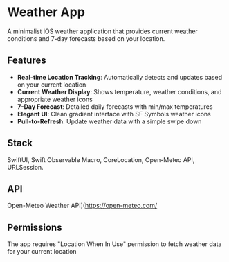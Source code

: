 # Weather App

A minimalist iOS weather application that provides current weather conditions and 7-day forecasts based on your location.

## Features

- **Real-time Location Tracking**: Automatically detects and updates based on your current location
- **Current Weather Display**: Shows temperature, weather conditions, and appropriate weather icons
- **7-Day Forecast**: Detailed daily forecasts with min/max temperatures
- **Elegant UI**: Clean gradient interface with SF Symbols weather icons
- **Pull-to-Refresh**: Update weather data with a simple swipe down

## Stack
SwiftUI, Swift Observable Macro, CoreLocation, Open-Meteo API, URLSession.

## API
Open-Meteo Weather API](https://open-meteo.com/

## Permissions
The app requires "Location When In Use" permission to fetch weather data for your current location
